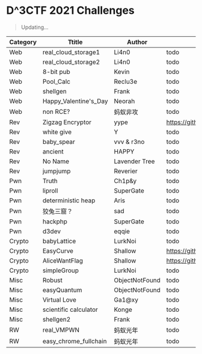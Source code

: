 # D^3CTF 2021 Challenges

> Updating...

| Category | Ttitle                | Author         | URL                                                |
| -------- | --------------------- | -------------- | -------------------------------------------------- |
| Web      | real_cloud_storage1   | Li4n0          | todo                                               |
| Web      | real_cloud_storage2   | Li4n0          | todo                                               |
| Web      | 8-bit pub             | Kevin          | todo                                               |
| Web      | Pool_Calc             | Reclu3e        | todo                                               |
| Web      | shellgen              | Frank          | todo                                               |
| Web      | Happy_Valentine's_Day | Neorah         | todo                                               |
| Web      | non RCE?              | 蚂蚁非攻       | todo                                               |
| Rev      | Zigzag Encryptor      | yype           | https://github.com/yype/ZigzagEncryptorPub         |
| Rev      | white give            | Y              | todo                                               |
| Rev      | baby_spear            | vvv & r3no     | todo                                               |
| Rev      | ancient               | HAPPY          | todo                                               |
| Rev      | No Name               | Lavender Tree  | todo                                               |
| Rev      | jumpjump              | Reverier       | todo                                               |
| Pwn      | Truth                 | Ch1p&y         | todo                                               |
| Pwn      | liproll               | SuperGate      | todo                                               |
| Pwn      | deterministic heap    | Aris           | todo                                               |
| Pwn      | 狡兔三窟？            | sad            | todo                                               |
| Pwn      | hackphp               | SuperGate      | todo                                               |
| Pwn      | d3dev                 | eqqie          | todo                                               |
| Crypto   | babyLattice           | LurkNoi        | todo                                               |
| Crypto   | EasyCurve             | Shallow        | https://github.com/shal10w/d3ctf2021_EasyCurve     |
| Crypto   | AliceWantFlag         | Shallow        | https://github.com/shal10w/d3ctf2021_AliceWantFlag |
| Crypto   | simpleGroup           | LurkNoi        | todo                                               |
| Misc     | Robust                | ObjectNotFound | todo                                               |
| Misc     | easyQuantum           | ObjectNotFound | todo                                               |
| Misc     | Virtual Love          | Ga1@xy         | todo                                               |
| Misc     | scientific calculator | Konge          | todo                                               |
| Misc     | shellgen2             | Frank          | todo                                               |
| RW       | real_VMPWN            | 蚂蚁光年       | todo                                               |
| RW       | easy_chrome_fullchain | 蚂蚁光年       | todo                                               |